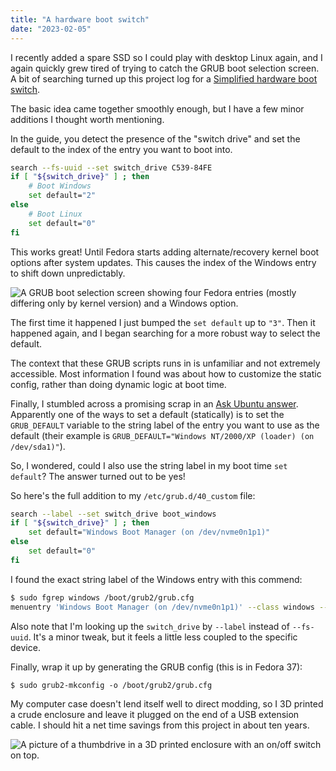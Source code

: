 ```yaml
---
title: "A hardware boot switch"
date: "2023-02-05"
---
```


I recently added a spare SSD so I could play with desktop Linux again, and I again quickly grew tired of trying to catch the GRUB boot selection screen. A bit of searching turned up this project log for a [Simplified hardware boot switch](https://hackaday.io/project/179539-hardware-boot-selection-switch/log/196047-simplified-hardware-boot-switch).

The basic idea came together smoothly enough, but I have a few minor additions I thought worth mentioning.

<!-- more -->

In the guide, you detect the presence of the "switch drive" and set the default to the index of the entry you want to boot into.

```sh
search --fs-uuid --set switch_drive C539-84FE
if [ "${switch_drive}" ] ; then
    # Boot Windows
    set default="2"
else
    # Boot Linux
    set default="0"
fi
```

This works great! Until Fedora starts adding alternate/recovery kernel  boot options after system updates. This causes the index of the Windows entry to shift down unpredictably.

<img src="/images/grub-boot-screen.jpg" loading="lazy" alt="A GRUB boot selection screen showing four Fedora entries (mostly differing only by kernel  version) and a Windows option." />

The first time it happened I just bumped the `set default` up to `"3"`. Then it happened again, and I began searching for a more robust way to select the default.

The context that these GRUB scripts runs in is unfamiliar and not extremely accessible. Most information I found was about how to customize the static config, rather than doing dynamic logic at boot time.

Finally, I stumbled across a promising scrap in an [Ask Ubuntu answer](https://askubuntu.com/a/82965). Apparently one of the ways to set a default (statically) is to set the `GRUB_DEFAULT` variable to the string label of the entry you want to use as the default (their example is `GRUB_DEFAULT="Windows NT/2000/XP (loader) (on /dev/sda1)"`).

So, I wondered, could I also use the string label in my boot time `set default`? The answer turned out to be yes!

So here's the full addition to my `/etc/grub.d/40_custom` file:

```sh
search --label --set switch_drive boot_windows
if [ "${switch_drive}" ] ; then
    set default="Windows Boot Manager (on /dev/nvme0n1p1)"
else
    set default="0"
fi
```

I found the exact string label of the Windows entry with this commend:
```sh
$ sudo fgrep windows /boot/grub2/grub.cfg
menuentry 'Windows Boot Manager (on /dev/nvme0n1p1)' --class windows --class os $menuentry_id_option 'osprober-efi-CE17-A4E0' {
```

Also note that I'm looking up the `switch_drive` by `--label` instead of `--fs-uuid`. It's a minor tweak, but it feels a little less coupled to the specific device.

Finally, wrap it up by generating the GRUB config (this is in Fedora 37):
```
$ sudo grub2-mkconfig -o /boot/grub2/grub.cfg
```

My computer case doesn't lend itself well to direct modding, so I 3D printed a crude enclosure and leave it plugged on the end of a USB extension cable. I should hit a net time savings from this project in about ten years.

<img src="/images/switchable-thumbdrive.jpg" loading="lazy" alt="A picture of a thumbdrive in a 3D printed enclosure with an on/off switch on top." />
